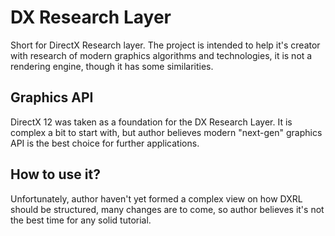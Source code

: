 # DX Research Layer

Short for DirectX Research layer.
The project is intended to help it's creator with research of modern graphics algorithms and technologies, it is not a rendering engine, though it has some similarities.

## Graphics API

DirectX 12 was taken as a foundation for the DX Research Layer. It is complex a bit to start with, but author believes modern "next-gen" graphics API is the best choice for further applications.

## How to use it?

Unfortunately, author haven't yet formed a complex view on how DXRL should be structured, many changes are to come, so author believes it's not the best time for any solid tutorial.

